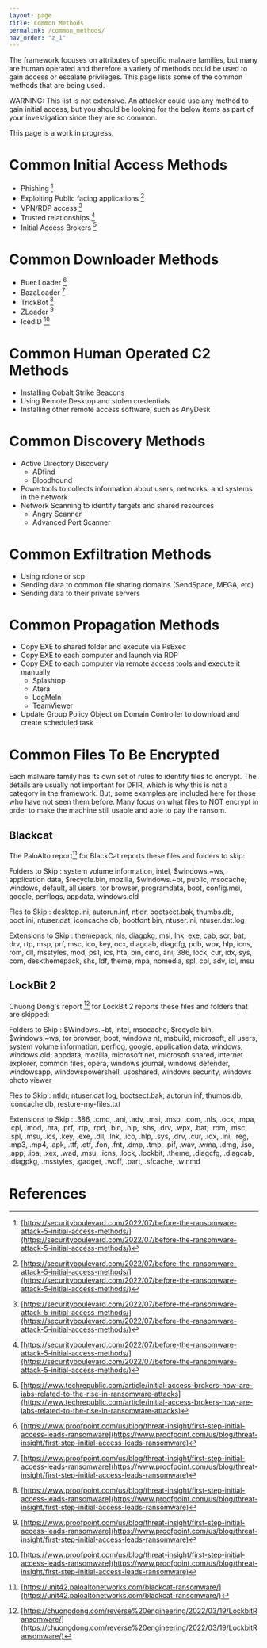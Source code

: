 ```yaml
---
layout: page
title: Common Methods
permalink: /common_methods/
nav_order: "z_1"
---
```

The framework focuses on attributes of specific malware families, but many are human operated and therefore a variety of methods could be used to gain access or escalate privileges. This page lists some of the common methods that are being used.

WARNING: This list is not extensive. An attacker could use any method to gain initial access, but you should be looking for the below items as part of your investigation since they are so common. 

This page is a work in progress.

# Common Initial Access Methods

- Phishing [^2]
- Exploiting Public facing applications [^2]
- VPN/RDP access [^2]
- Trusted relationships [^2]
- Initial Access Brokers [^3]


# Common Downloader Methods

- Buer Loader [^1]
- BazaLoader [^1]
- TrickBot [^1]
- ZLoader [^1]
- IcedID [^1]


# Common Human Operated C2 Methods
- Installing Cobalt Strike Beacons
- Using Remote Desktop and stolen credentials
- Installing other remote access software, such as AnyDesk

# Common Discovery Methods

- Active Directory Discovery
  - ADfind
  - Bloodhound 
- Powertools to collects information about users, networks, and systems in the network
- Network Scanning to identify targets and shared resources
  - Angry Scanner 
  - Advanced Port Scanner 

# Common Exfiltration Methods
- Using rclone or scp
- Sending data to common file sharing domains (SendSpace, MEGA, etc)
- Sending data to their private servers

# Common Propagation Methods
- Copy EXE to shared folder and execute via PsExec
- Copy EXE to each computer and launch via RDP
- Copy EXE to each computer via remote access tools and execute it manually
  - Splashtop
  - Atera
  - LogMeIn
  - TeamViewer
- Update Group Policy Object on Domain Controller to download and create scheduled task

# Common Files To Be Encrypted
Each malware family has its own set of rules to identify files to encrypt. The details are usually not important for DFIR, which is why this is not a category in the framework. But, some examples are included here for those who have not seen them before. Many focus on what files to NOT encrypt in order to make the machine still usable and able to pay the ransom. 

## Blackcat

The PaloAlto report[^4] for BlackCat reports these files and folders to skip: 

Folders to Skip
: system volume information, intel, $windows.~ws, application data, $recycle.bin, mozilla, $windows.~bt, public, msocache, windows, default, all users, tor browser, programdata, boot, config.msi, google, perflogs, appdata, windows.old

Fles to Skip
: desktop.ini, autorun.inf, ntldr, bootsect.bak, thumbs.db, boot.ini, ntuser.dat, iconcache.db, bootfont.bin, ntuser.ini, ntuser.dat.log

Extensions to Skip
: themepack, nls, diagpkg, msi, lnk, exe, cab, scr, bat, drv, rtp, msp, prf, msc, ico, key, ocx, diagcab, diagcfg, pdb, wpx, hlp, icns, rom, dll, msstyles, mod, ps1, ics, hta, bin, cmd, ani, 386, lock, cur, idx, sys, com, deskthemepack, shs, ldf, theme, mpa, nomedia, spl, cpl, adv, icl, msu

## LockBit 2

Chuong Dong's report [^5] for LockBit 2 reports these files and folders that are skipped:

Folders to Skip
: $Windows.~bt, intel, msocache, $recycle.bin, $windows.~ws, tor browser, boot, windows nt, msbuild, microsoft, all users, system volume information, perflog, google, application data, windows, windows.old, appdata, mozilla, microsoft.net, microsoft shared, internet explorer, common files, opera, windows journal, windows defender, windowsapp, windowspowershell, usoshared, windows security, windows photo viewer

Fles to Skip
: ntldr, ntuser.dat.log, bootsect.bak, autorun.inf, thumbs.db, iconcache.db, restore-my-files.txt

Extensions to Skip
: .386, .cmd, .ani, .adv, .msi, .msp, .com, .nls, .ocx, .mpa, .cpl, .mod, .hta,  .prf, .rtp, .rpd, .bin, .hlp, .shs, .drv, .wpx, .bat, .rom, .msc, .spl, .msu, .ics, .key, .exe, .dll, .lnk, .ico, .hlp, .sys, .drv, .cur, .idx, .ini, .reg, .mp3, .mp4, .apk, .ttf, .otf, .fon, .fnt, .dmp, .tmp, .pif, .wav, .wma, .dmg, .iso, .app, .ipa, .xex, .wad, .msu, .icns, .lock, .lockbit, .theme, .diagcfg, .diagcab, .diagpkg, .msstyles, .gadget, .woff, .part, .sfcache, .winmd


# References


[^1]: [https://www.proofpoint.com/us/blog/threat-insight/first-step-initial-access-leads-ransomware](https://www.proofpoint.com/us/blog/threat-insight/first-step-initial-access-leads-ransomware)
[^2]: [https://securityboulevard.com/2022/07/before-the-ransomware-attack-5-initial-access-methods/](https://securityboulevard.com/2022/07/before-the-ransomware-attack-5-initial-access-methods/)
[^3]: [https://www.techrepublic.com/article/initial-access-brokers-how-are-iabs-related-to-the-rise-in-ransomware-attacks](https://www.techrepublic.com/article/initial-access-brokers-how-are-iabs-related-to-the-rise-in-ransomware-attacks)
[^4]: [https://unit42.paloaltonetworks.com/blackcat-ransomware/](https://unit42.paloaltonetworks.com/blackcat-ransomware/)
[^5]: [https://chuongdong.com/reverse%20engineering/2022/03/19/LockbitRansomware/](https://chuongdong.com/reverse%20engineering/2022/03/19/LockbitRansomware/)
